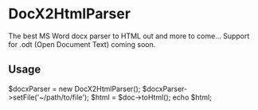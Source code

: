 DocX2HtmlParser
===============

The best MS Word docx parser to HTML out and more to come...
Support for .odt (Open Document Text) coming soon.

Usage
-----
$docxParser = new DocX2HtmlParser();
$docxParser->setFile('~/path/to/file');
$html = $doc->toHtml();
echo $html;
